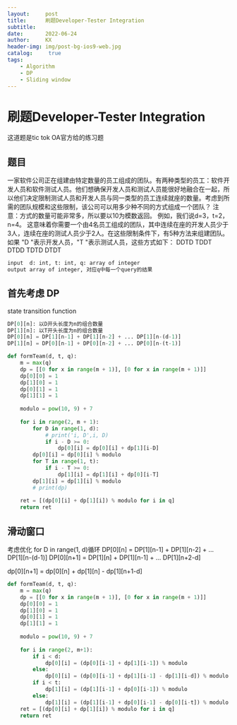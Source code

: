 ```yaml
---
layout:     post
title:      刷题Developer-Tester Integration
subtitle:   
date:       2022-06-24
author:     KX
header-img: img/post-bg-ios9-web.jpg
catalog: 	 true
tags:
    - Algorithm
    - DP
    - Sliding window
---
```

# 刷题Developer-Tester Integration

这道题是tic tok OA官方给的练习题

## 题目

一家软件公司正在组建由特定数量的员工组成的团队。有两种类型的员工：软件开发人员和软件测试人员。他们想确保开发人员和测试人员能很好地融合在一起，所以他们决定限制测试人员和开发人员与同一类型的员工连续就座的数量。考虑到所需的团队规模和这些限制，该公司可以用多少种不同的方式组成一个团队？
注意：方式的数量可能非常多，所以要以10为模数返回。
例如，我们说d=3，t=2，n=4。
这意味着你需要一个由4名员工组成的团队，其中连续在座的开发人员少于3人，连续在座的测试人员少于2人。在这些限制条件下，有5种方法来组建团队。如果 "D "表示开发人员，"T "表示测试人员，这些方式如下：
DDTD
TDDT
DTDD
TDTD
DTDT

```bash
input  d: int, t: int, q: array of integer
output array of integer, 对应q中每一个query的结果
```
## 首先考虑 DP
state transition function
```python
DP[0][n]: 以D开头长度为n的组合数量
DP[1][n]: 以T开头长度为n的组合数量
DP[0][n] = DP[1][n-1] + DP[1][n-2] + ... DP[1][n-(d-1)]
DP[1][n] = DP[0][n-1] + DP[0][n-2] + ... DP[0][n-(t-1)]
```
```python
def formTeam(d, t, q):
    m = max(q)
    dp = [[0 for x in range(m + 1)], [0 for x in range(m + 1)]]
    dp[0][0] = 1
    dp[1][0] = 1
    dp[0][1] = 1
    dp[1][1] = 1
    
    modulo = pow(10, 9) + 7
    
    for i in range(2, m + 1):
        for D in range(1, d):
            # print('i, D',i, D)
            if i - D >= 0:
                dp[0][i] = dp[0][i] + dp[1][i-D]
        dp[0][i] = dp[0][i] % modulo
        for T in range(1, t):
            if i - T >= 0:
                dp[1][i] = dp[1][i] + dp[0][i-T]
        dp[1][i] = dp[1][i] % modulo
        # print(dp)
    
    ret = [(dp[0][i] + dp[1][i]) % modulo for i in q]
    return ret
```
## 滑动窗口
考虑优化 for D in range(1, d)循环
DP[0][n] = DP[1][n-1] + DP[1][n-2] + ... DP[1][n-(d-1)]
DP[0][n+1] = DP[1][n] + DP[1][n-1] + ... DP[1][n+2-d]

dp[0][n+1] = dp[0][n] + dp[1][n] - dp[1][n+1-d]

```python
def formTeam(d, t, q):
    m = max(q)
    dp = [[0 for x in range(m + 1)], [0 for x in range(m + 1)]]
    dp[0][0] = 1
    dp[1][0] = 1
    dp[0][1] = 1
    dp[1][1] = 1
    
    modulo = pow(10, 9) + 7
    
    for i in range(2, m+1):
        if i < d:
            dp[0][i] = (dp[0][i-1] + dp[1][i-1]) % modulo
        else:
            dp[0][i] = (dp[0][i-1] + dp[1][i-1] - dp[1][i-d]) % modulo
        if i < t:
            dp[1][i] = (dp[1][i-1] + dp[0][i-1]) % modulo
        else:
            dp[1][i] = (dp[1][i-1] + dp[0][i-1] - dp[0][i-t]) % modulo
    ret = [(dp[0][i] + dp[1][i]) % modulo for i in q]
    return ret
```





